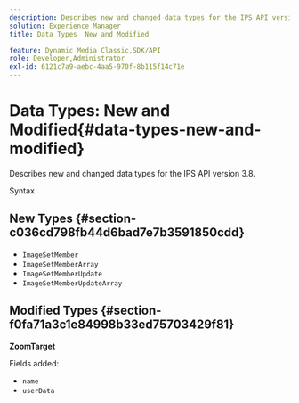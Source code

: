 ```yaml
---
description: Describes new and changed data types for the IPS API version 3.8.
solution: Experience Manager
title: Data Types  New and Modified

feature: Dynamic Media Classic,SDK/API
role: Developer,Administrator
exl-id: 6121c7a9-aebc-4aa5-970f-8b115f14c71e
---
```

# Data Types: New and Modified{#data-types-new-and-modified}

Describes new and changed data types for the IPS API version 3.8.

 Syntax 

## New Types {#section-c036cd798fb44d6bad7e7b3591850cdd}

* `ImageSetMember` 
* `ImageSetMemberArray` 
* `ImageSetMemberUpdate` 
* `ImageSetMemberUpdateArray`

## Modified Types {#section-f0fa71a3c1e84998b33ed75703429f81}

**ZoomTarget**

Fields added:

* `name`
* `userData`
